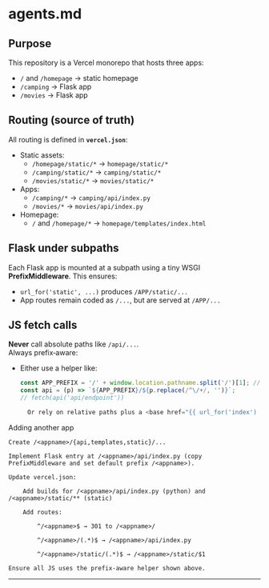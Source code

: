 # agents.md

## Purpose
This repository is a Vercel monorepo that hosts three apps:
- `/` and `/homepage` → static homepage
- `/camping` → Flask app
- `/movies` → Flask app

## Routing (source of truth)
All routing is defined in **`vercel.json`**:
- Static assets:
  - `/homepage/static/*` → `homepage/static/*`
  - `/camping/static/*` → `camping/static/*`
  - `/movies/static/*` → `movies/static/*`
- Apps:
  - `/camping/*` → `camping/api/index.py`
  - `/movies/*` → `movies/api/index.py`
- Homepage:
  - `/` and `/homepage/*` → `homepage/templates/index.html`

## Flask under subpaths
Each Flask app is mounted at a subpath using a tiny WSGI **PrefixMiddleware**. This ensures:
- `url_for('static', ...)` produces `/APP/static/...`
- App routes remain coded as `/...`, but are served at `/APP/...`

## JS fetch calls
**Never** call absolute paths like `/api/...`.  
Always prefix‑aware:
- Either use a helper like:
  ```js
  const APP_PREFIX = '/' + window.location.pathname.split('/')[1]; // "/movies" or "/camping"
  const api = (p) => `${APP_PREFIX}/${p.replace(/^\/+/, '')}`;
  // fetch(api('api/endpoint'))

    Or rely on relative paths plus a <base href="{{ url_for('index') }}"> in templates.

Adding another app

    Create /<appname>/{api,templates,static}/...

    Implement Flask entry at /<appname>/api/index.py (copy PrefixMiddleware and set default prefix /<appname>).

    Update vercel.json:

        Add builds for /<appname>/api/index.py (python) and /<appname>/static/** (static)

        Add routes:

            ^/<appname>$ → 301 to /<appname>/

            ^/<appname>/(.*)$ → /<appname>/api/index.py

            ^/<appname>/static/(.*)$ → /<appname>/static/$1

    Ensure all JS uses the prefix‑aware helper shown above.


---
